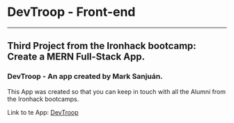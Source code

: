 # DevTroop - Front-end
---

## Third Project from the Ironhack bootcamp: Create a MERN Full-Stack App.

### DevTroop - An app created by Mark Sanjuán.
This App was created so that you can keep in touch with all the Alumni from the Ironhack bootcamps.

Link to te App: [DevTroop](https://devtroop.netlify.app)
